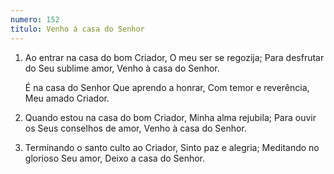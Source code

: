 ```yaml
---
numero: 152
titulo: Venho á casa do Senhor
---
```

1. Ao entrar na casa do bom Criador,
   O meu ser se regozija;
   Para desfrutar do Seu sublime amor,
   Venho à casa do Senhor.

   É na casa do Senhor
   Que aprendo a honrar,
   Com temor e reverência,
   Meu amado Criador.

2. Quando estou na casa do bom Criador,
   Minha alma rejubila;
   Para ouvir os Seus conselhos de amor,
   Venho à casa do Senhor.

3. Terminando o santo culto ao Criador,
   Sinto paz e alegria;
   Meditando no glorioso Seu amor,
   Deixo a casa do Senhor.
